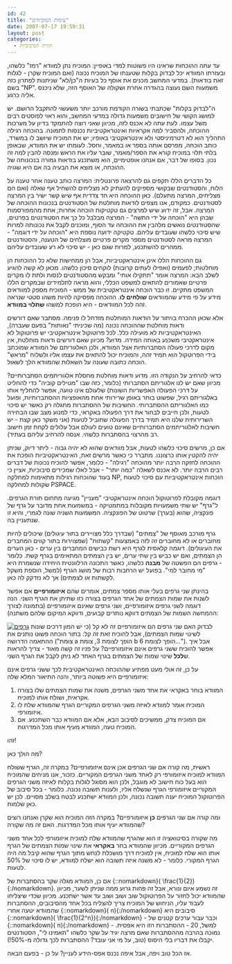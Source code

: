 ```yaml
---
id: 42
title: "עימות המוכיחים"
date: 2007-07-17 19:59:31
layout: post
categories: 
  - תורת הסיבוכיות
---
```

עד עתה ההוכחות שראינו היו פשוטות למדי באופיין: המוכיח נתן למוודא "רמז" כלשהו, ובעזרתו המוודא יכל לבדוק בקלות שטענתו של המוכיח נכונה (ואם המוכיח שקרן - לגלות זאת בודאות). במדעי המחשב מכנים את אוסף כל בעיות ה"כן/לא" שניתנות לפתרון כזה בשם "NP". משמעות השם נעוצה בהגדרה אחרת ושקולה של האוסף הזה, שלא ניכנס אליה כרגע.

ה"לבדוק בקלות" שכתבתי בשורה הקודמת מורכב יותר משעשוי להתקבל הרושם. יש למושג הקושי של חישובים משמעות גדולה במדעי המחשב, והוא ראוי לפוסטים רבים משל עצמו. לעת עתה לא אכנס לזה, מכיוון שאני רוצה להתמקד בדיון על מערכות ההוכחה, ולהסביר למה אקראיות ואינטראקטיביות נכנסות לתמונה.
בהוכחה רגילה התהליך הוא לא דטרמיניסטי ולא אינטראקטיבי באופיו; יש את המוכיח שיושב לו במשרד, כותב הוכחה, מפרסם אותה בספר או במאמר, וחסל. לעומתו יש את המוודא, שבאופן בלתי תלוי במוכיח קורא את הספר/מאמר, שובר עליו את הראש ומנסה להבין למה זה נכון. בסופו של דבר, אם אנחנו אופטימיים, הוא משתכנע בודאות גמורה בנכונותה של ההוכחה, או מוצא את הבעיה בה אם היא שגויה.

כל הדברים הללו תקפים גם להרצאה פרונטלית: המרצה כותב טענה אחר טענה על הלוח, והסטודנטים שבקושי מספיקים להעתיק לא מצליחים להשחיל אף שאלה (ואם הם מצליחים, המרצה מתעלם). כאן ההוכחה היא חד צדדית אף שיש קשר ישיר בין המרצה לסטודנטים. כמקודם, אנו מצפים לודאות מוחלטת של הסטודנטים בנכונות ההוכחה של המרצה.
אבל, זה ידוע שיש למרצים גם טקטיקות הוכחה אחרות; אחת מהמפורסמות שבהן היא "הוכחה על ידי התשה" - המרצה מבלבל כל כך את הסטודנטים בפרטים, שהסטודנטים נואשים מלהבין את ההוכחה עד הסוף, ומוכנים לקבל את נכונותה למרות שיש סיכוי כלשהו שעובדים עליהם. טקטיקה ידועה נוספת היא "הוכחה על ידי דוגמה" - המרצה מראה לסטודנטים מספר מקרים פרטיים מוצלחים של הטענה, והסטודנטים ממהרים להשתכנע, למרות שגם כאן - יש סיכוי לא רע שעובדים עליהם.

גם ההוכחות הללו אינן אינטראקטיביות, אבל הן ממחישות שלא כל ההוכחות הן מוחלטות; לפעמים (ואפילו לעתים קרובות) לוקחים סיכון כלשהו. מכאן לא קשה להגיע לשלב הבא: המרצה אומר "תתקילו אותי" ומבקש מהסטודנטים לנסות ולתת לו מקרים פרטיים שאמורים להתאים למשפט הכללי, והוא מראה לתלמידים שבמקרים הללו המשפט מתקיים. זו כבר הוכחה אינטראקטיבית של ממש - המוכיח מספק למוודאים מידע על פי מידע שהמוודאים <strong>שולחים לו</strong>. ההוכחה מפסיקה להיות משהו סטטי שנראה זהה לכל המוודאים - היא הופכת למשהו <strong>שתלוי במוודא</strong>.

אלא שכאן ההכרח בויתור על הודאות המוחלטת מזדחל לו פנימה. מסתבר שאם דורשים ודאות מוחלטת שההוכחה נכונה (מה שכיניתי "נאותות" בפעם שעברה), האינטראקטיביות לא מועילה כלל. לכל פרוטוקול אינטראקטיבי יש פרוטוקול לא אינטראקטיבי משכנע באותה המידה. מדוע? מכיוון שאם דורשים ודאות מוחלטת, אין מקום לדרכי פעולה הסתברותיות אצל המוודא, ולכן האלגוריתם של המוודא שמוכתב בידי הפרוטקול הוא תמיד זהה, והמוכיח יכול להתאים את עצמו אליו ולשלוח "מראש" הוכחה כתובה שעונה על השאלות שהמוודא הלך לשאול.

כדאי להרחיב על הנקודה הזו. מדוע ודאות מוחלטת מחסלת אלגוריתמים הסתברותיים? מכיוון שאם יש לנו אלגוריתם הסתברותי (כלומר, כזה שבו "מטילים קוביה" כדי להחליט על דרכי הפעולה האפשריות השונות) שלעולם אינו טועה, אפשר להחליף אותו באלגוריתם רגיל, שפשוט בוחר באופן שרירותי אחת מהאופציות ההסתברותיות, ופועל כמו האלגוריתם ההסתברותי. החשיבות של ההסתברות מתגלה רק כאשר יש סיכוי לטעות, ולכן חייבים לבחור את דרך הפעולה באקראי, כדי למנוע מצב שבו הבחירה השרירותית שלנו היא תמיד בדרך הפעולה שתוביל לטעות (אני משקר כאן קצת - יש חשיבות לאלגוריתמים הסתברותיים שאינם טועים לעולם אבל עלולים לקחת זמן חישוב רב מהרצוי בהסתברות כלשהי. אנסה להרחיב עליהם בעתיד).

אם כן, מרשים סיכוי כלשהו לטעות, אבל מוודאים שהוא לא יהיה גבוה - ליתר דיוק, שניתן יהיה להקטין אותו כרצוננו. מתברר כי כאשר מרשים זאת, האינטראקטיביות הופכת את ההוכחה לחזקה הרבה יותר מהוכחה "רגילה" - כלומר, אפשר להוכיח נכונות של דברים רבים הרבה יותר.  לא אכנס לשאלה "כמה יותר" - אבל לאלו שמכירים סיבוכיות, אציין כי בעוד שהוכחות רגילות מתאימות למחלקה NP, הוכחות אינטראקטיביות עם סיכוי לטעות שקולות למחלקה PSPACE.

דוגמה מקובלת לפרוטוקול הוכחה אינטראקטיבי "מעניין" מגיעה מתחום תורת הגרפים. ל"גרף" יש שתי משמעויות מקובלות במתמטיקה - במשמעות אחת מדובר על גרף של פונקציה, שהוא (בערך) שרטוט של הפונקציה. המשמעות השניה שונה לגמרי, והיא זו שנתעניין בה.

גרף מורכב מאוסף של "צמתים" (שבדרך כלל מצויירים בתור עיגולים) שיכולים להיות מחוברים או לא מחוברים זה לזה באמצעות "קשתות" (שמצוירות בתור קווים המחברים את העיגולים). דוגמה קלאסית לגרף היא רשת כבישים המחברים בין ערים - כאן הערים הן הצמתים, ואם יש כביש בין שתי ערים, יש בין הצמתים המתאימים בגרף קשת. כלומר - גרפים הם הפשטה של <strong>מבנה</strong> כלשהו, כאשר התכונה הרלוונטית היחידה שנשמרת היא "מי מחובר למי". בפועל יש הרחבות רבות של מושג הגרף (למשל, הוספת משקל לקשתות או לצמתים) אך לא נזדקק לה כאן.

בהינתן שני גרפים בעלי אותו מספר צמתים, אומרים שהם  <strong>איזומורפיים</strong> אם אפשר לשנות את שמות הצמתים של אחד הגרפים בצורה כזו שתיתן את הגרף השני. הנה דוגמה לשני גרפים איזומורפיים, ושני גרפים שאינם איזומורפיים (בתמונה לצורך ההמחשה השמות של הצמתים דווקא נותרים קבועים, ודווקא המיקום שלהם משתנה):

<a href="http://www.gadial.net/wp-content/uploads/2007/07/graphs1.png" title="גרפים"><img src="http://www.gadial.net/wp-content/uploads/2007/07/graphs1.png" alt="גרפים" /></a>
לבדוק האם שני גרפים הם איזומורפיים זה לא קל (כי יש המון דרכים שונות לשינוי שמות הצמתים), אבל להוכיח זאת זה קל: בתור הוכחה פשוט נותנים את ההתאמה הדרושה ("צומת a הופך לצומת 3, צומת b הופך לצומת 6..."). אבל איך אפשר להוכיח ששני גרפים אינם איזומורפיים? על פניו זה קשה מאוד - צריך להראות ש<strong>לכל</strong> שינוי שמות של הצמתים בגרף האחד לא ניתן לקבל את הגרף השני.

על כן, זה אולי מעט מפתיע שההוכחה האינטראקטיבית לכך ששני גרפים אינם איזומורפיים היא פשוטה ביותר, והנה התיאור המלא שלה:
<ol>
	<li>המוודא בוחר באקראי את אחד משני הגרפים,  משנה את שמות הצמתים שלו בצורה אקראית, ושולח אותו למוכיח.</li>
	<li>המוכיח אומר למוודא לאיזה משני הגרפים המקוריים הגרף שהמוודא שלח לו איזומורפי.</li>
	<li>אם המוכיח צדק, ממשיכים לסיבוב הבא, אלא אם המוודא כבר השתכנע. אם המוכיח טעה, המוודא מעיף אותו מכל המדרגות.</li>
</ol>
זהו!

מה הולך כאן?

ראשית, מה קורה אם שני הגרפים  אכן אינם איזומורפיים? במקרה זה, הגרף ששולח המוודא למוכיח איזומורפי רק לאחד משני הגרפים המקוריים. כזכור, אנו מניחים שהמוכיח הוא בעל כוח חישוב לא מוגבל, ולכן הוא מסוגל לגלות בקלות לאיזה משני הגרפים המקוריים איזומורפי הגרף שנשלח אליו, ולענות תשובה נכונה. כלומר - בכל סיבוב של הפרוטוקול המוכיח יענה תשובה נכונה, ולכן המוודא ישתכנע לבטח בשלב מסויים. לכן יש כאן שלמות.

ומה קורה אם שני הגרפים <strong>כן</strong> איזומורפיים? במקרה הזה המוכיח הוא שקרן ואנחנו רוצים שהמוודא יעיף אותו מכל המדרגות. האם זה מה שקורה?

מה שקורה בסיטואציה זו הוא שהגרף שהמוודא שלח למוכיח איזומורפי לכל אחד משני הגרפים המקוריים. מכיוון שהמוודא בחר <strong>באקראי</strong> את שינוי שמות הצמתים של הגרף אותו הוא שלח למוכיח, אין למוכיח דרך מושכלת לנחש מתוך הגרף שהוא קיבל מה היה הגרף המקורי. כלומר - לא משנה איזה תשובה הוא ישלח למוודא, יש לו סיכוי של 50% לטעות.

אם כן, המוודא מגלה שקר בהסתברות של {::nomarkdown}\( \frac{1}{2}\){:/nomarkdown}. זה נשמע איום ונורא, אבל זה פחות גרוע ממה שניתן לשער, מכיוון שהמוודא יכול לחזור על הפרוטוקול שוב ושוב ושוב עד אשר ישתכנע. מכיוון שכדי שיצליחו לעבוד עליו, הניחוש של המוכיח צריך להצליח בכל אחד מהסיבובים, ההסתברות שהמוודא יטעה אחרי {::nomarkdown}\( n\){:/nomarkdown} סיבובים היא {::nomarkdown}\( \frac{1}{2^n}\){:/nomarkdown} - וכבר עבור ערכים קטנים של {::nomarkdown}\( n\){:/nomarkdown} - למשל, 20 - ההסתברות הזו היא אפסית. נמוכה בהרבה מההסתברות שאם מרצה יגיד על שקר כלשהו "תאמינו לי", הסטודנטים יקבלו את דבריו בלי היסוס (טוב, על מי אני עובד? ההסתברות לכך גדולה מ-50%!).

אז הכל טוב ויפה, אבל איפה נכנס אפס-הידע לעניין? על כן - בפעם הבאה.
